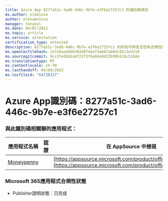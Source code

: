 ```yaml
---
title: Azure App 8277a51c-3ad6-446c-9b7e-e3f6e27257c1 的識別碼資訊
ms.author: elmalova
author: elenamalova
manager: tonybal
ms.date: 04/07/2022
ms.topic: article
ms.service: attestation
certification_type: attested
description: 8277a51c-3ad6-446c-9b7e-e3f6e27257c1 的所有可用安全性與合規性資訊。
ms.openlocfilehash: cb7a9aa3bb630288fdee73eb07ab84c92c3e3318
ms.sourcegitcommit: 9cc3fe8502a6f21f3f6abb4dd23b99b116c51b8e
ms.translationtype: MT
ms.contentlocale: zh-TW
ms.lasthandoff: 04/08/2022
ms.locfileid: "64720327"
---
```

# <a name="azure-app-id-8277a51c-3ad6-446c-9b7e-e3f6e27257c1"></a>Azure App識別碼：8277a51c-3ad6-446c-9b7e-e3f6e27257c1


### <a name="apps-associated-with-this-id"></a>與此識別碼相關聯的應用程式：
| **應用程式名稱** | **認證** | **在 AppSource 中檢視** |
|--------------|---------------|-----------------------|
| [Moneypenny](../forward/WA200003396.md) |  | [https://appsource.microsoft.com/product/office/WA200003396](https://appsource.microsoft.com/product/office/WA200003396) |

### <a name="microsoft-365-app-compliance-status"></a>Microsoft 365應用程式合規性狀態
- Publisher證明狀態：已完成
